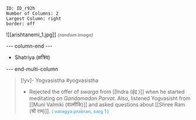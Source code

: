 ```start-multi-column
ID: ID_r92h
Number of Columns: 2
Largest Column: right
border: off
```

![[arishtanemi_1.jpg]]
<span style="font-size: 3.3mm; color: #8a8a8a; "><b>*(random image)*</b>

--- column-end ---

- Shatriya (क्षत्रिय)

--- end-multi-column


>[!yv]-  Yogvasistha #yogvasistha 
>- Rejected the offer of *swarga* from [[Indra (इंद्र )]] when he started meditating on *Gandamadan Parvat*. Also, listened Yogvasisht from [[Muni Valmiki (वाल्मीकि)]] and asked questions about [[Shree Ram (श्री राम)]].
><span style="font-size: 3.3mm; color: #6DB9EF "><b>( varagya prakran, sarg 1 )
